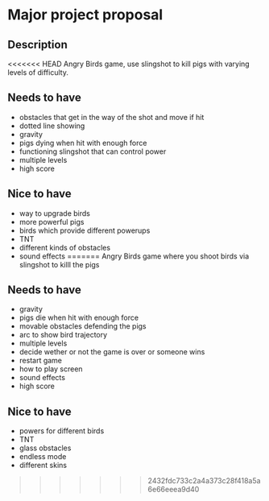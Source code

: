 # Major project proposal

## Description
<<<<<<< HEAD
Angry Birds game, use slingshot to kill pigs with varying levels of difficulty.

## Needs to have
- obstacles that get in the way of the shot and move if hit
- dotted line showing 
- gravity
- pigs dying when hit with enough force
- functioning slingshot that can control power
- multiple levels
- high score

## Nice to have
- way to upgrade birds
- more powerful pigs
- birds which provide different powerups
- TNT
- different kinds of obstacles
- sound effects
=======
Angry Birds game where you shoot birds via slingshot to killl the pigs

## Needs to have
- gravity
- pigs die when hit with enough force
- movable obstacles defending the pigs
- arc to show bird trajectory
- multiple levels
- decide wether or not the game is over or someone wins
- restart game
- how to play screen 
- sound effects
- high score



## Nice to have
- powers for different birds
- TNT
- glass obstacles
- endless mode
- different skins
>>>>>>> 2432fdc733c2a4a373c28f418a5a6e66eeea9d40
